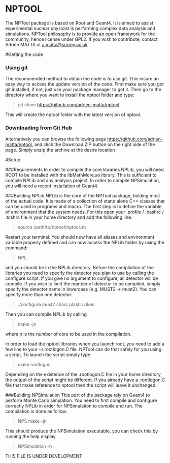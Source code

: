 NPTOOL
======

The NPTool package is based on Root and Geant4. It is aimed to assist experimental nuclear physicist is performing complex data analysis and simulations. NPTool philosophy is to provide an open framework for the community, hence license under GPL2. If you wish to contribute, contact Adrien MATTA at a.matta@surrey.ac.uk

#Getting the code
### Using git
The recommended method to obtain the code is to use git. This insure an easy way to access the update version of the code. First make sure you got git installed, if not, just use your package manager to get it. Then go to the directory where you want to install the nptool folder and type:

>git clone https://github.com/adrien-matta/nptool

This will create the nptool folder with the latest version of nptool.

### Downloading from Git Hub
Alternatively you can browse the following page https://github.com/adrien-matta/nptool, and click the Download ZIP button on the right side of the page. Simply unzip the archive at the desire location

#Setup

###Requirements
In order to compile the core libraries NPLib, you will need ROOT to be installed with the libMathMore.so library. This is sufficient to compile NPLib and any analysis project. In order to compile NPSimulation, you will need a recent installation of Geant4.

###Building NPLib
NPLib is the core of the NPTool package, holding most of the actual code. It is made of a collection of stand alone C++ classes that can be used in programs and macro. The first step is to define the variable of environment that the system needs. For this open your .profile / .bashrc / .tcshrc file in your home directory and add the following line:
>source /path/to/nptool/nptool.sh

Restart your terminal. You should now have all aliases and environment variable properly defined and can now access the NPLib folder by using the command:
> NPL

and you should be in the NPLib directory. 
Before the compilation of the libraries you need to specify the detector you plan to use by calling the configure script. If you give no argument to configure, all detector will be compile. If you wish to limit the number of detector to be compiled, simply specify the detector name in lowercase (e.g. MUST2 -> must2). You can specify more than one detector:

> ./configure must2 sharc plastic riken

Then you can compile NPLib by calling
> make -jn

where n is the number of core to be used in the compilation.

In order to load the nptool libraries when you launch root, you need to add a few line to your ~/.rootlogon.C file. NPTool can do that safely for you using a script. To launch the script simply type:
> make rootlogon

Depending on the existence of the .rootlogon.C file in your home directory, the output of the script might be different. If you already have a .rootlogon.C file that make reference to nptool then the script will leave it unchanged.

###Building NPSimulation
This part of the package rely on Geant4 to perform Monte Carlo simulation. You need to first compile and configure correctly NPLib in order for NPSimulation to compile and run. The compilation is done as follow:
> NPS
> make -jn

This should produce the NPSimulation executable, you can check this by running the help display
> NPSimulation -h



THIS FILE IS UNDER DEVELOPMENT
